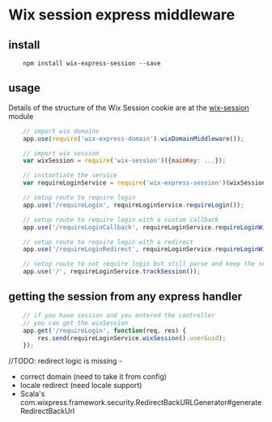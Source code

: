 # Wix session express middleware

## install
```
    npm install wix-express-session --save
```

## usage

Details of the structure of the Wix Session cookie are at the [wix-session](../wix-session) module

```javascript
    // import wix domains
    app.use(require('wix-express-domain').wixDomainMiddleware());

    // import wix session
    var wixSession = require('wix-session')({mainKey: ...});

    // instantiate the service
    var requireLoginService = require('wix-express-session')(wixSession);

    // setup route to require login
    app.use('/requireLogin', requireLoginService.requireLogin());

    // setup route to require login with a custom callback
    app.use('/requireLoginCallback', requireLoginService.requireLoginWithCallback(invalidSessionHandler));

    // setup route to require login with a redirect
    app.use('/requireLoginRedirect', requireLoginService.requireLoginWithRedirect());

    // setup route to not require login but still parse and keep the session object
    app.use('/', requireLoginService.trackSession());

```

## getting the session from any express handler
```javascript
    // if you have session and you entered the controller
    // you can get the wixSession 
    app.get('/requireLogin', function(req, res) {
        res.send(requireLoginService.wixSession().userGuid);
    });
```


//TODO:
redirect logic is missing -
* correct domain (need to take it from config)
* locale redirect (need locale support)
* Scala's com.wixpress.framework.security.RedirectBackURLGenerator#generateRedirectBackUrl